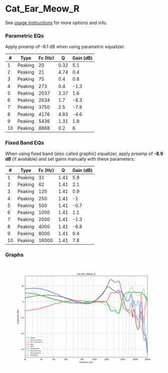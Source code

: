 # Cat_Ear_Meow_R
See [usage instructions](https://github.com/jaakkopasanen/AutoEq#usage) for more options and info.

### Parametric EQs
Apply preamp of -6.1 dB when using parametric equalizer.

|   # | Type    |   Fc (Hz) |    Q |   Gain (dB) |
|-----|---------|-----------|------|-------------|
|   1 | Peaking |        20 | 0.32 |         5.1 |
|   2 | Peaking |        21 | 4.74 |         0.4 |
|   3 | Peaking |        75 | 0.4  |         0.8 |
|   4 | Peaking |       273 | 0.4  |        -1.3 |
|   5 | Peaking |      2037 | 3.37 |         1.6 |
|   6 | Peaking |      2634 | 1.7  |        -8.3 |
|   7 | Peaking |      3750 | 2.5  |        -7.8 |
|   8 | Peaking |      4176 | 4.83 |        -4.6 |
|   9 | Peaking |      5436 | 1.31 |         1.9 |
|  10 | Peaking |      8868 | 0.2  |         6   |

### Fixed Band EQs
When using fixed band (also called graphic) equalizer, apply preamp of **-8.9 dB** (if available) and set gains manually with these parameters.

|   # | Type    |   Fc (Hz) |    Q |   Gain (dB) |
|-----|---------|-----------|------|-------------|
|   1 | Peaking |        31 | 1.41 |         5.9 |
|   2 | Peaking |        62 | 1.41 |         2.1 |
|   3 | Peaking |       125 | 1.41 |         0.9 |
|   4 | Peaking |       250 | 1.41 |        -1   |
|   5 | Peaking |       500 | 1.41 |        -0.7 |
|   6 | Peaking |      1000 | 1.41 |         1.1 |
|   7 | Peaking |      2000 | 1.41 |        -1.3 |
|   8 | Peaking |      4000 | 1.41 |        -6.8 |
|   9 | Peaking |      8000 | 1.41 |         9.4 |
|  10 | Peaking |     16000 | 1.41 |         7.8 |

### Graphs
![](./Cat_Ear_Meow_R.png)
